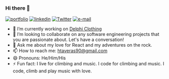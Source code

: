 <!-- <img align="right" src="https://github-readme-stats.vercel.app/api?username=honoriotaveras&show_icons=true&theme=radical"> -->

### Hi there 👋
[![portfolio](https://img.shields.io/static/v1?label=portfolio&message=%20&color=800080&logo=&style=flat-square&logoColor=white)](https://www.honoriotaveras.com)
[![linkedin](https://img.shields.io/static/v1?label=linkedin&message=%20&color=ffa500&logo=&style=flat-square&logoColor=white)](https://www.linkedin.com/in/honorio-taveras/)
[![Twitter](https://img.shields.io/static/v1?label=Twitter&message=%20&color=1b81c1&logo=Twitter&style=flat-square&logoColor=white)](https://twitter.com/TaverasHonorio)
[![e-mail](https://img.shields.io/static/v1?label=e-mail&message=%20&color=ff0000&logo=gmail&style=flat-square&logoColor=white)](mailto:htaveras90@gmail.com)

<!--
**HonorioTaveras/HonorioTaveras** is a ✨ _special_ ✨ repository because its `README.md` (this file) appears on your GitHub profile.
-->

- 🔭 I’m currently working on [Delphi Clothing](https://github.com/HonorioTaveras/delphi-clothing)
- 👯 I’m looking to collaborate on any software engineering projects that you are passionate about. Let's have a conversation!
- 💬 Ask me about my love for React and my adventures on the rock.
- 📫 How to reach me: htaveras90@gmail.com
- 😄 Pronouns: He/Him/His
- ⚡ Fun fact: I live for climbing and music. I code for climbing and music. I code, climb and play music with love.
